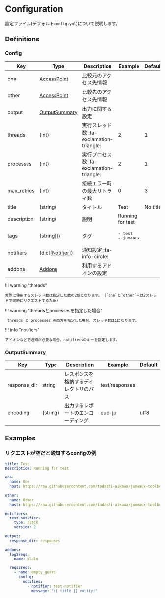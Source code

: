 Configuration
=============

設定ファイル(デフォルト`config.yml`)について説明します。

## Definitions

### Config

|     Key     |              Type               |                Description                |            Example             | Default  |
| ----------- | ------------------------------- | ----------------------------------------- | ------------------------------ | -------- |
| one         | [AccessPoint][access-point]     | 比較元のアクセス先情報                    |                                |          |
| other       | [AccessPoint][access-point]     | 比較先のアクセス先情報                    |                                |          |
| output      | [OutputSummary](#outputsummary) | 出力に関する設定                          |                                |          |
| threads     | (int)                           | 実行スレッド数  :fa-exclamation-triangle: | 2                              | 1        |
| processes   | (int)                           | 実行プロセス数  :fa-exclamation-triangle: | 2                              | 1        |
| max_retries | (int)                           | 接続エラー時の最大リトライ数              | 0                              | 3        |
| title       | (string)                        | タイトル                                  | Test                           | No title |
| description | (string)                        | 説明                                      | Running for test               |          |
| tags        | (string[])                      | タグ                                      | <pre>- test<br>- jumeaux</pre> |          |
| notifiers   | (dict[[Notifier][notifier]])    | 通知設定  :fa-info-circle:                |                                |          |
| addons      | [Addons][addons]                | 利用するアドオンの設定                    |                                |          |

!!! warning "threads"

    実際に使用するスレッド数は指定した数の2倍になります。 (`one`と`other`へは2スレッドで同時にリクエストするため)

!!! warning "threadsとprocessesを指定した場合"

    `threads`と`processes`の両方を指定した場合、スレッド数は1になります。

!!! info "notifiers"

    アドオンなどで通知が必要な場合、notifiersのキーを指定します。

### OutputSummary


|     Key      |       Type       |              Description               |    Example     | Default |
| ------------ | ---------------- | -------------------------------------- | -------------- | ------- |
| response_dir | string           | レスポンスを格納するディレクトリのパス | test/responses |         |
| encoding     | (string)         | 出力するレポートのエンコーディング     | euc-jp         | utf8    |


## Examples

### リクエストが空だと通知するconfigの例

```yaml
title: Test
Description: Running for test

one:
  name: One
  host: https://raw.githubusercontent.com/tadashi-aikawa/jumeaux-toolbox/master/vagrant/ignore/one

other:
  name: Other
  host: https://raw.githubusercontent.com/tadashi-aikawa/jumeaux-toolbox/master/vagrant/ignore/other

notifiers:
  test-notifier:
    type: slack
    version: 2

output:
  response_dir: responses

addons:
  log2reqs:
    name: plain

  reqs2reqs:
    - name: empty_guard
      config:
        notifies:
          - notifier: test-notifier
            message: "{{ title }} notify!"
```

[addons]: ../../addons#configration-definitions
[notifier]: ../../models/notifier
[access-point]: ../../models/access-point

